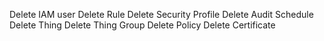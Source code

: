 Delete IAM user
Delete Rule
Delete Security Profile
Delete Audit Schedule
Delete Thing
Delete Thing Group
Delete Policy
Delete Certificate
